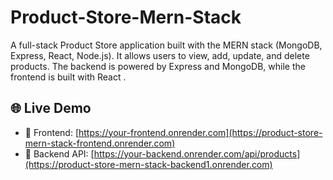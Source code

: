 # Product-Store-Mern-Stack
A full-stack Product Store application built with the MERN stack (MongoDB, Express, React, Node.js). It allows users to view, add, update, and delete products. The backend is powered by Express and MongoDB, while the frontend is built with React .

## 🌐 Live Demo

- 🔗 Frontend: [https://your-frontend.onrender.com](https://product-store-mern-stack-frontend.onrender.com)
- 🔗 Backend API: [https://your-backend.onrender.com/api/products](https://product-store-mern-stack-backend1.onrender.com)

